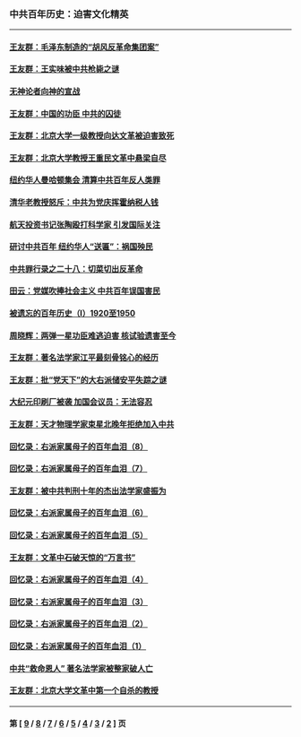 ### 中共百年历史：迫害文化精英
---
#### [王友群：毛泽东制造的“胡风反革命集团案”](../../pages/nf1176111/n13324909.md?11250430) 
#### [王友群：王实味被中共枪毙之谜](../../pages/nf1176111/n13307502.md?11250430) 
#### [无神论者向神的宣战](../../pages/nf1176111/n13281535.md?11250430) 
#### [王友群：中国的功臣 中共的囚徒](../../pages/nf1176111/n13291790.md?11250430) 
#### [王友群：北京大学一级教授向达文革被迫害致死](../../pages/nf1176111/n13150966.md?11250430) 
#### [王友群：北京大学教授王重民文革中悬梁自尽](../../pages/nf1176111/n13084645.md?11250430) 
#### [纽约华人曼哈顿集会 清算中共百年反人类罪](../../pages/nf1176111/n13084157.md?11250430) 
#### [清华老教授怒斥：中共为党庆挥霍纳税人钱](../../pages/nf1176111/n13071430.md?11250430) 
#### [航天投资书记张陶殴打科学家 引发国际关注](../../pages/nf1176111/n13069132.md?11250430) 
#### [研讨中共百年 纽约华人“送匾”：祸国殃民](../../pages/nf1176111/n13057367.md?11250430) 
#### [中共罪行录之二十八：切菜切出反革命](../../pages/nf1176111/n13030600.md?11250430) 
#### [田云：党媒吹捧社会主义 中共百年误国害民](../../pages/nf1176111/n13006682.md?11250430) 
#### [被遗忘的百年历史（I）1920至1950](../../pages/nf1176111/n12986411.md?11250430) 
#### [周晓辉：两弹一星功臣难逃迫害 核试验遗害至今](../../pages/nf1176111/n12974997.md?11250430) 
#### [王友群：著名法学家江平最刻骨铭心的经历](../../pages/nf1176111/n12970787.md?11250430) 
#### [王友群：批“党天下”的大右派储安平失踪之谜](../../pages/nf1176111/n12954229.md?11250430) 
#### [大纪元印刷厂被袭 加国会议员：无法容忍](../../pages/nf1176111/n12883028.md?11250430) 
#### [王友群：天才物理学家束星北晚年拒绝加入中共](../../pages/nf1176111/n12792913.md?11250430) 
#### [回忆录：右派家属母子的百年血泪（8）](../../pages/nf1176111/n12706196.md?11250430) 
#### [回忆录：右派家属母子的百年血泪（7）](../../pages/nf1176111/n12706191.md?11250430) 
#### [王友群：被中共判刑十年的杰出法学家盛振为](../../pages/nf1176111/n12706141.md?11250430) 
#### [回忆录：右派家属母子的百年血泪（6）](../../pages/nf1176111/n12698863.md?11250430) 
#### [回忆录：右派家属母子的百年血泪（5）](../../pages/nf1176111/n12692515.md?11250430) 
#### [王友群：文革中石破天惊的“万言书”](../../pages/nf1176111/n12690994.md?11250430) 
#### [回忆录：右派家属母子的百年血泪（4）](../../pages/nf1176111/n12686410.md?11250430) 
#### [回忆录：右派家属母子的百年血泪（3）](../../pages/nf1176111/n12683820.md?11250430) 
#### [回忆录：右派家属母子的百年血泪（2）](../../pages/nf1176111/n12679738.md?11250430) 
#### [回忆录：右派家属母子的百年血泪（1）](../../pages/nf1176111/n12678112.md?11250430) 
#### [中共“救命恩人” 著名法学家被整家破人亡](../../pages/nf1176111/n12658168.md?11250430) 
#### [王友群：北京大学文革中第一个自杀的教授](../../pages/nf1176111/n12632697.md?11250430) 

---
#### 第 [ [9](./9.md?11250430) / [8](./8.md?11250430) / [7](./7.md?11250430) / [6](./6.md?11250430) / [5](./5.md?11250430) / [4](./4.md?11250430) / [3](./3.md?11250430) / [2](./2.md?11250430) ] 页

